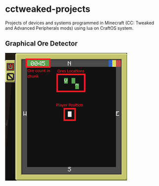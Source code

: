 # cctweaked-projects
Projects of devices and systems programmed in Minecraft (CC: Tweaked and Advanced Peripherals mods) using lua on CraftOS system.
## Graphical Ore Detector
![alt text](https://github.com/ignacypolak1/cctweaked-projects/blob/main/OreDetector/ore_detector.png?raw=true)
